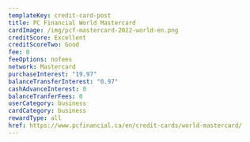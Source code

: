 ```yaml
---
templateKey: credit-card-post
title: PC Financial World Mastercard
cardImage: /img/pcf-mastercard-2022-world-en.png
creditScore: Excellent
creditScoreTwo: Good
fee: 0
feeOptions: nofees
network: Mastercard
purchaseInterest: "19.97"
balanceTransferInterest: "0.97"
cashAdvanceInterest: 0
balanceTranferFees: 0
userCategory: business
cardCategory: business
rewardType: all
href: https://www.pcfinancial.ca/en/credit-cards/world-mastercard/
---
```

